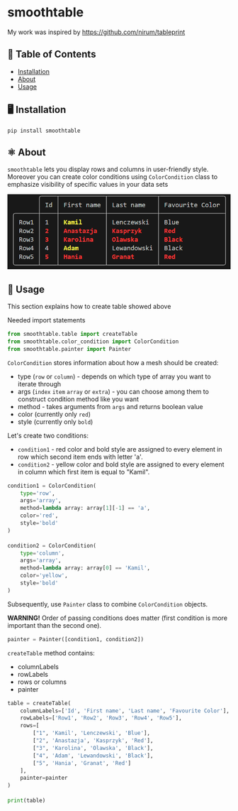 # smoothtable

My work was inspired by https://github.com/nirum/tableprint 

## 🔎 Table of Contents
-   [Installation](#%EF%B8%8F-installation)
-   [About](#%EF%B8%8F-about)
-   [Usage](#-usage)

## 🖥️ Installation
```
pip install smoothtable
```

## ⚛️ About 
`smoothtable` lets you display rows and columns in user-friendly style. 
Moreover you can create color conditions using `ColorCondition` class to 
emphasize visibility of specific values in your data sets

![Example output](https://github.com/kamillenczewski/smoothtable/blob/main/example.png)

## 🏃 Usage

This section explains how to create table showed above

Needed import statements

```python
from smoothtable.table import createTable
from smoothtable.color_condition import ColorCondition
from smoothtable.painter import Painter
```
`ColorCondition` stores information about how a mesh should be created:
- type (`row` or `column`) - depends on which type of array you want to iterate through
- args (`index` `item` `array` or `extra`) - you can choose among them to construct condition method like you want
- method - takes arguments from `args` and returns boolean value
- color (currently only `red`)
- style (currently only `bold`)

Let's create two conditions:
- `condition1` - red color and bold style are assigned to every element in row which second item ends with letter 'a'.
- `condition2` - yellow color and bold style are assigned to every element in column which first item is equal to "Kamil".

```python
condition1 = ColorCondition(
    type='row',
    args='array',
    method=lambda array: array[1][-1] == 'a',
    color='red',
    style='bold'
)

condition2 = ColorCondition(
    type='column',
    args='array',
    method=lambda array: array[0] == 'Kamil',
    color='yellow',
    style='bold'
)
```
Subsequently, use `Painter` class to combine `ColorCondition` objects.

**WARNING!** Order of passing conditions does matter (first condition is more important than the second one).

```python
painter = Painter([condition1, condition2])
```

`createTable` method contains:
- columnLabels
- rowLabels
- rows or columns
- painter

```python
table = createTable(
    columnLabels=['Id', 'First name', 'Last name', 'Favourite Color'],
    rowLabels=['Row1', 'Row2', 'Row3', 'Row4', 'Row5'],
    rows=[
        ["1", 'Kamil', 'Lenczewski', 'Blue'],
        ["2", 'Anastazja', 'Kasprzyk', 'Red'],
        ["3", 'Karolina', 'Olawska', 'Black'],
        ["4", 'Adam', 'Lewandowski', 'Black'],
        ["5", 'Hania', 'Granat', 'Red']
    ],
    painter=painter
)

print(table)
```
